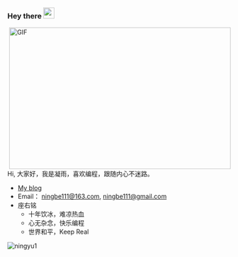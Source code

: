 ### Hey there <img src="https://media.giphy.com/media/hvRJCLFzcasrR4ia7z/giphy.gif" width="25px">

<img align="right" alt="GIF" src="https://github.com/abhisheknaiidu/abhisheknaiidu/blob/master/code.gif?raw=true" width="500" height="320" />


Hi, 大家好，我是凝雨，喜欢编程，跟随内心不迷路。

- [My blog](https://ningyu1.github.io)
- Email： ningbe111@163.com, ningbe111@gmail.com
- 座右铭
  - 十年饮冰，难凉热血
  - 心无杂念，快乐编程
  - 世界和平，Keep Real




<p align="left"> <img src="https://github-readme-stats.vercel.app/api?username=ningyu1&show_icons=true&icon_color=805AD5&text_color=718096&bg_color=ffffff&hide_title=true" alt="ningyu1" />
